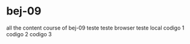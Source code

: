 # bej-09
all the content course of bej-09
teste
teste browser
teste local
codigo 1
codigo 2
codigo 3